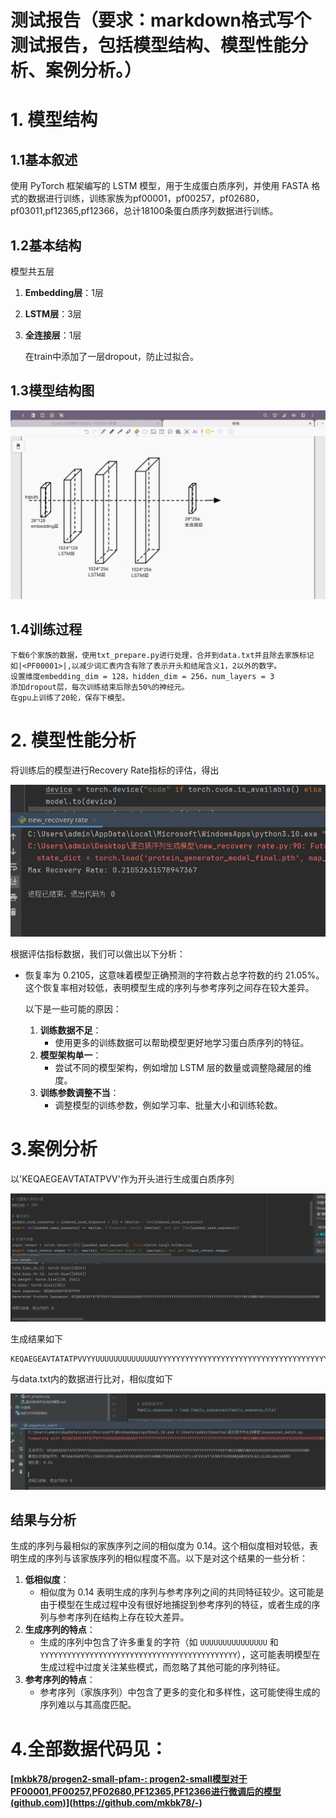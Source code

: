 # 测试报告（要求：markdown格式写个测试报告，包括模型结构、模型性能分析、案例分析。）

# 1. 模型结构

## 1.1基本叙述

使用 PyTorch 框架编写的 LSTM 模型，用于生成蛋白质序列，并使用 FASTA 格式的数据进行训练，训练家族为pf00001，pf00257，pf02680，pf03011,pf12365,pf12366，总计18100条蛋白质序列数据进行训练。

## 1.2基本结构

模型共五层

1. **Embedding层**：1层

2. **LSTM层**：3层

3. **全连接层**：1层

   在train中添加了一层dropout，防止过拟合。

## 1.3模型结构图

 <img src="img\微信图片_20240812050210.jpg" />

## 1.4训练过程

```
下载6个家族的数据，使用txt_prepare.py进行处理，合并到data.txt并且除去家族标记如|<PF00001>|,以减少词汇表内含有除了表示开头和结尾含义1，2以外的数字。
设置维度embedding_dim = 128，hidden_dim = 256，num_layers = 3 
添加dropout层，每次训练结束后除去50%的神经元。
在gpu上训练了20轮，保存下模型。
```



# 2. 模型性能分析

将训练后的模型进行Recovery Rate指标的评估，得出

 <img src="img\Snipaste_2024-08-12_04-00-03.png" />

根据评估指标数据，我们可以做出以下分析：

- 恢复率为 0.2105，这意味着模型正确预测的字符数占总字符数的约 21.05%。这个恢复率相对较低，表明模型生成的序列与参考序列之间存在较大差异。

  以下是一些可能的原因：

  1. **训练数据不足**：
     - 使用更多的训练数据可以帮助模型更好地学习蛋白质序列的特征。
  2. **模型架构单一**：
     - 尝试不同的模型架构，例如增加 LSTM 层的数量或调整隐藏层的维度。
  3. **训练参数调整不当**：
     - 调整模型的训练参数，例如学习率、批量大小和训练轮数。

# 3.案例分析

以'KEQAEGEAVTATATPVV'作为开头进行生成蛋白质序列

 <img src="img\Snipaste_2024-08-12_04-04-14.png" />

生成结果如下

```
KEQAEGEAVTATATPVVYYUUUUUUUUUUUUUUYYYYYYYYYYYYYYYYYYYYYYYYYYYYYYYYYYYYYYYYYYYYXXYYWVXXWWVUWUVXVUUUUXVVUXUUVUUVUUVXUUWX
```

与data.txt内的数据进行比对，相似度如下

 <img src="img\Snipaste_2024-08-12_04-05-29.png" />

## **结果与分析**

生成的序列与最相似的家族序列之间的相似度为 0.14。这个相似度相对较低，表明生成的序列与该家族序列的相似程度不高。以下是对这个结果的一些分析：

1. **低相似度**：
   - 相似度为 0.14 表明生成的序列与参考序列之间的共同特征较少。这可能是由于模型在生成过程中没有很好地捕捉到参考序列的特征，或者生成的序列与参考序列在结构上存在较大差异。
2. **生成序列的特点**：
   - 生成的序列中包含了许多重复的字符（如 `UUUUUUUUUUUUUUU` 和 `YYYYYYYYYYYYYYYYYYYYYYYYYYYYYYYYYYYYYYYYYYYY`），这可能表明模型在生成过程中过度关注某些模式，而忽略了其他可能的序列特征。
3. **参考序列的特点**：
   - 参考序列（家族序列）中包含了更多的变化和多样性，这可能使得生成的序列难以与其高度匹配。

# 4.全部数据代码见：

#### [[mkbk78/progen2-small-pfam-: progen2-small模型对于PF00001,PF00257,PF02680,PF12365,PF12366进行微调后的模型 (github.com)](https://github.com/mkbk78/progen2-small-pfam-)](https://github.com/mkbk78/-)

